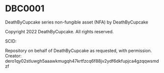 # DBC0001
DeathByCupcake series non-fungible asset (NFA) by DeathByCupcake

Copyright 2022 DeathByCupcake. All rights reserved.

SCID: 

Repository on behalf of DeathByCupcake as requested, with permission.
Creator: dero1qy02stluwgh5aaawkmugqh47krtfzcq6f88jv2ydf6dkfupjca4gzqqwsmdzf
